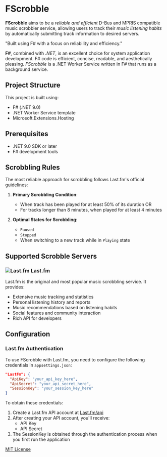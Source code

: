 # FScrobble
**FScrobble** aims to be a _reliable and efficient_ D-Bus and MPRIS compatible music scrobbler service, allowing users to track their _music listening habits_ by automatically submitting track information to desired servers. 

"Built using F# with a focus on reliability and efficiency."  

**F#**, combined with _.NET_, is an excellent choice for system application development.
F# code is efficient, concise, readable, and aesthetically pleasing.
_FScrobble_ is a .NET Worker Service written in F# that runs as a background service.

## Project Structure

This project is built using:
- F# (.NET 9.0)
- .NET Worker Service template
- Microsoft.Extensions.Hosting

## Prerequisites

- .NET 9.0 SDK or later
- F# development tools

## Scrobbling Rules
The most reliable approach for scrobbling follows Last.fm's official guidelines:

1. **Primary Scrobbling Condition**: 
   - When track has been played for at least 50% of its duration OR
   - For tracks longer than 8 minutes, when played for at least 4 minutes

2. **Optimal States for Scrobbling**:
   - `Paused`
   - `Stopped`
   - When switching to a new track while in `Playing` state

## Supported Scrobble Servers

### ![Last.fm](images/lastfm-icon.png) Last.fm

Last.fm is the original and most popular music scrobbling service. It provides:
- Extensive music tracking and statistics
- Personal listening history and reports
- Music recommendations based on listening habits
- Social features and community interaction
- Rich API for developers

## Configuration

### Last.fm Authentication
To use FScrobble with Last.fm, you need to configure the following credentials in `appsettings.json`:

```json
"LastFm": {
  "ApiKey": "your_api_key_here",
  "ApiSecret": "your_api_secret_here",
  "SessionKey": "your_session_key_here"
}
```

To obtain these credentials:
1. Create a Last.fm API account at [Last.fm/api](https://www.last.fm/api/account/create)
2. After creating your API account, you'll receive:
   - API Key
   - API Secret
3. The SessionKey is obtained through the authentication process when you first run the application

[MIT License](LICENSE)